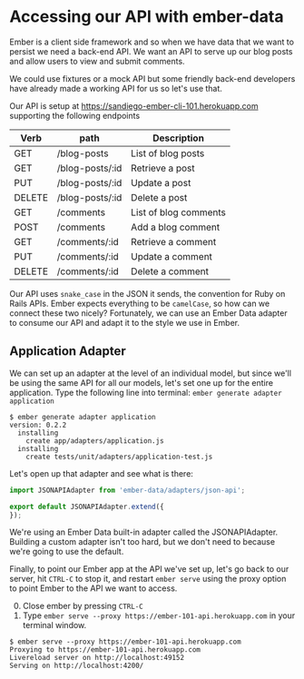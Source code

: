 # Accessing our API with ember-data

Ember is a client side framework and so when we have data that we want to persist we need a back-end API.  We want an API to serve up our blog posts and allow users to view and submit comments.

We could use fixtures or a mock API but some friendly back-end developers have already made a working API for us so let's use that.

Our API is setup at https://sandiego-ember-cli-101.herokuapp.com supporting the following endpoints

<table class="table table-bordered table-striped">
  <colgroup>
    <col class="col-xs-1">
    <col class="col-xs-3">
    <col class="col-xs-5">
  </colgroup>
  <thead>
    <tr>
      <th>Verb</th><th>path</th><th>Description</th>
    </tr>
  </thead>
  <tbody>
    <tr>
        <td>GET</td><td>/blog-posts</td><td>List of blog posts</td>
    </tr>
    <tr>
        <td>GET</td><td>/blog-posts/:id</td><td>Retrieve a post</td>
    </tr>
    <tr>
        <td>PUT</td><td>/blog-posts/:id</td><td>Update a post</td>
    </tr>
    <tr>
        <td>DELETE</td><td>/blog-posts/:id</td><td>Delete a post</td>
    </tr>
    <tr>
        <td>GET</td><td>/comments</td><td>List of blog comments</td>
    </tr>
    <tr>
        <td>POST</td><td>/comments</td><td>Add a blog comment</td>
    </tr>
    <tr>
        <td>GET</td><td>/comments/:id</td><td>Retrieve a comment</td>
    </tr>
    <tr>
        <td>PUT</td><td>/comments/:id</td><td>Update a comment</td>
    </tr>
    <tr>
        <td>DELETE</td><td>/comments/:id</td><td>Delete a comment</td>
    </tr>
  </tbody>
</table>

Our API uses `snake_case` in the JSON it sends, the convention for Ruby on Rails APIs. Ember expects everything to be `camelCase`, so how can we connect these two nicely? Fortunately, we can use an Ember Data adapter to consume our API and adapt it to the style we use in Ember.

## Application Adapter

We can set up an adapter at the level of an individual model, but since we'll be using the same API for all our models, let's set one up for the entire application. Type the following line into terminal: `ember generate adapter application`

```console
$ ember generate adapter application
version: 0.2.2
  installing
    create app/adapters/application.js
  installing
    create tests/unit/adapters/application-test.js
```

Let's open up that adapter and see what is there:

```js
import JSONAPIAdapter from 'ember-data/adapters/json-api';

export default JSONAPIAdapter.extend({
});
```

We're using an Ember Data built-in adapter called the JSONAPIAdapter. Building a custom adapter isn't too hard, but we don't need to because we're going to use the default.

Finally, to point our Ember app at the API we've set up, let's go back to our server, hit `CTRL-C` to stop it, and restart `ember serve` using the proxy option to point Ember to the API we want to access.

0. Close ember by pressing `CTRL-C`
0. Type `ember serve --proxy https://ember-101-api.herokuapp.com` in your terminal window.

```console
$ ember serve --proxy https://ember-101-api.herokuapp.com
Proxying to https://ember-101-api.herokuapp.com
Livereload server on http://localhost:49152
Serving on http://localhost:4200/
```
